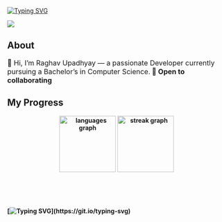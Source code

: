 [![Typing SVG](https://readme-typing-svg.herokuapp.com?font=Fira+Code&pause=1000&color=1AF700&width=435&lines=Hey+I'm+Raghav;I+break+things+on+the+web)](https://git.io/typing-svg)

<div align="left">
  <img src="https://visitor-badge.laobi.icu/badge?page_id=RaghavCLI.RaghavCLI&rstyle=plastic&left_text=Profile%20Views%20:"  />
</div>

## About

<p style="font-size:16px;">
👋 Hi, I’m Raghav Upadhyay — a passionate Developer currently pursuing a Bachelor’s in Computer Science.<b/>
📌 Open to collaborating
</p>

## My Progress

<div align="center" style="margin-bottom: 30px;">
  <img src="https://github-readme-stats.vercel.app/api/top-langs?username=RaghavCLI&locale=en&hide_title=false&layout=compact&card_width=320&langs_count=10&theme=dark&hide_border=false&order=2" height="130" alt="languages graph"  />
  <img src="https://streak-stats.demolab.com?user=RaghavCLIi&locale=en&mode=daily&theme=dark&hide_border=false&border_radius=12&order=3" height="130" alt="streak graph"  />
</div>
<br><br>

[![Typing SVG](https://readme-typing-svg.demolab.com?font=Fira+Code&size=16&pause=1000&color=00F707&width=435&lines=%3E+Building.+Breaking.+Learning.+Repeating.)](https://git.io/typing-svg)
